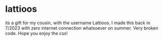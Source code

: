 # lattioos
its a gift for my cousin, with the username Lattioos. I made this back in 7/2023 with zero internet connection whatsoever on summer. Very broken code. Hope you enjoy the css!
